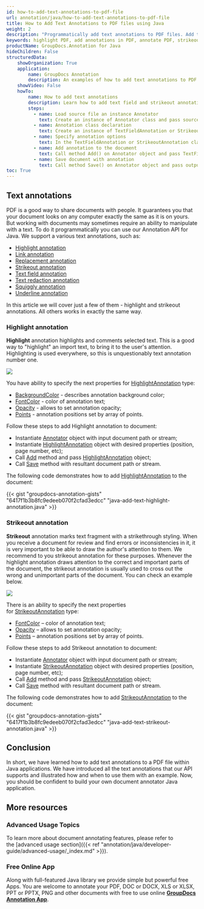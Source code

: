 ```yaml
---
id: how-to-add-text-annotations-to-pdf-file
url: annotation/java/how-to-add-text-annotations-to-pdf-file
title: How to Add Text Annotations to PDF files using Java
weight: 2
description: "Programmatically add text annotations to PDF files. Add text field and strikeout annotations using Java API."
keywords: highlight PDF, add annotations in PDF, annotate PDF, strikeout text for PDF
productName: GroupDocs.Annotation for Java
hideChildren: False
structuredData:
    showOrganization: True
    application:    
        name: GroupDocs Annotation
        description: An examples of how to add text annotations to PDF documents using Java API.
    showVideo: False
    howTo:
        name: How to add text annotations
        description: Learn how to add text field and strikeout annotations to the PDF document
        steps:
          - name: Load source file an instance Annotator
            text: Create an instance of Annotator class and pass source file path as a constructor parameter. You may specify absolute or relative file path as per your requirements. 
          - name: Annotation class declaration
            text: Create an instance of TextFieldAnnotation or StrikeoutAnnotation class.
          - name: Specify annotation options 
            text: In the TextFieldAnnotation or StrikeoutAnnotation class constructor pass parameters.
          - name: Add annotation to the document
            text: Call method Add() on Annotator object and pass TextFieldAnnotation or StrikeoutAnnotation instance there.
          - name: Save document with annotation
            text: Call method Save() on Annotator object and pass output file destination there.
toc: True
---
```


## Text annotations

PDF is a good way to share documents with people. It guarantees you that your document looks on any computer exactly the same as it is on yours. But working with documents may sometimes require an ability to manipulate with a text. To do it programmatically you can use our Annotation API for Java. We support a various text annotations, such as: 

* [Highlight annotation](https://reference.groupdocs.com/java/annotation/groupdocs.annotation.models.annotationmodels/highlightannotation)
* [Link annotation](https://reference.groupdocs.com/annotation/java/groupdocs.annotation.models.annotationmodels/linkannotation)
* [Replacement annotation](https://reference.groupdocs.com/annotation/java/groupdocs.annotation.models.annotationmodels/replacementannotation)
* [Strikeout annotation](https://reference.groupdocs.com/annotation/java/groupdocs.annotation.models.annotationmodels/strikeoutannotation)
* [Text field annotation](https://reference.groupdocs.com/annotation/java/groupdocs.annotation.models.annotationmodels/textfieldannotation)
* [Text redaction annotation](https://reference.groupdocs.com/annotation/java/groupdocs.annotation.models.annotationmodels/textredactionannotation)
* [Squiggly annotation](https://reference.groupdocs.com/annotation/java/groupdocs.annotation.models.annotationmodels/squigglyannotation)
* [Underline annotation](https://reference.groupdocs.com/annotation/java/groupdocs.annotation.models.annotationmodels/underlineannotation)

In this article we will cover just a few of them - highlight and strikeout annotations. All others works in exactly the same way.

### Highlight annotation 

**Highlight** annotation highlights and comments selected text. This is a good way to "highlight" an import text, to bring it to the user's attention. Highlighting is used everywhere, so this is unquestionably text annotation number one.

![](/annotation/java/images/add-highlight-annotation.png)

You have ability to specify the next properties for [HighlightAnnotation](https://reference.groupdocs.com/java/annotation/groupdocs.annotation.models.annotationmodels/highlightannotation) type:

*   [BackgroundColor](https://reference.groupdocs.com/annotation/java/groupdocs.annotation.models.annotationmodels/areaannotation/properties/backgroundcolor) - describes annotation background color;
*   [FontColor](https://reference.groupdocs.com/annotation/java/groupdocs.annotation.models.annotationmodels/linkannotation/properties/fontcolor) - color of annotation text;
*   [Opacity](https://reference.groupdocs.com/annotation/java/groupdocs.annotation.models.annotationmodels/areaannotation/properties/opacity) - allows to set annotation opacity;
*   [Points](https://reference.groupdocs.com/annotation/java/groupdocs.annotation.models.annotationmodels/linkannotation/properties/points) - annotation positions set by array of points.

Follow these steps to add Highlight annotation to document:

*   Instantiate [Annotator](https://reference.groupdocs.com/java/annotation/groupdocs.annotation/annotator) object with input document path or stream;
*   Instantiate [HighlightAnnotation](https://reference.groupdocs.com/java/annotation/groupdocs.annotation.models.annotationmodels/highlightannotation) object with desired properties (position, page number, etc);
*   Call [Add](https://reference.groupdocs.com/java/annotation/groupdocs.annotation/annotator/methods/add) method and pass [HighlightAnnotation](https://reference.groupdocs.com/java/annotation/groupdocs.annotation.models.annotationmodels/highlightannotation) object;
*   Call [Save](https://reference.groupdocs.com/java/annotation/groupdocs.annotation/annotator/methods/save/index) method with resultant document path or stream.  
      

The following code demonstrates how to add [HighlightAnnotation](https://reference.groupdocs.com/java/annotation/groupdocs.annotation.models.annotationmodels/highlightannotation) to the document:

{{< gist "groupdocs-annotation-gists" "6417f1b3b8fc9edeeb070f2cfad3edcc" "java-add-text-highlight-annotation.java" >}}

### Strikeout annotation

**Strikeout** annotation marks text fragment with a strikethrough styling. When you receive a document for review and find errors or inconsistencies in it, it is very important to be able to draw the author's attention to them. We recommend to you strikeout annotation for these purposes. Whenever the highlight annotation draws attention to the correct and important parts of the document, the strikeout annotation is usually used to cross out the wrong and unimportant parts of the document. You can check an example below. 

![](/annotation/java/images/add-strikeout-annotation.png)

There is an ability to specify the next properties for [StrikeoutAnnotation](https://reference.groupdocs.com/java/annotation/groupdocs.annotation.models.annotationmodels/strikeoutannotation) type:

*   [FontColor](https://reference.groupdocs.com/annotation/java/groupdocs.annotation.models.annotationmodels/strikeoutannotation/properties/fontcolor) – color of annotation text;
*   [Opacity](https://reference.groupdocs.com/annotation/java/groupdocs.annotation.models.annotationmodels/areaannotation/properties/opacity) – allows to set annotation opacity;
*   [Points](https://reference.groupdocs.com/annotation/java/groupdocs.annotation.models.annotationmodels/strikeoutannotation/properties/points) – annotation positions set by array of points.  
      


Follow these steps to add Strikeout annotation to document:

*   Instantiate [Annotator](https://reference.groupdocs.com/java/annotation/groupdocs.annotation/annotator) object with input document path or stream;
*   Instantiate [StrikeoutAnnotation](https://reference.groupdocs.com/java/annotation/groupdocs.annotation.models.annotationmodels/strikeoutannotation) object with desired properties (position, page number, etc);
*   Call [Add](https://reference.groupdocs.com/java/annotation/groupdocs.annotation/annotator/methods/add) method and pass [StrikeoutAnnotation](https://reference.groupdocs.com/java/annotation/groupdocs.annotation.models.annotationmodels/strikeoutannotation) object;
*   Call [Save](https://reference.groupdocs.com/java/annotation/groupdocs.annotation/annotator/methods/save/index) method with resultant document path or stream.
 


The following code demonstrates how to add [StrikeoutAnnotation](https://reference.groupdocs.com/java/annotation/groupdocs.annotation.models.annotationmodels/strikeoutannotation) to the document:

{{< gist "groupdocs-annotation-gists" "6417f1b3b8fc9edeeb070f2cfad3edcc" "java-add-text-strikeout-annotation.java" >}}

## Conclusion

In short, we have learned how to add text annotations to a PDF file within Java applications. We have introduced all the text annotations that our API supports and illustrated how and when to use them with an example. Now, you should be confident to build your own document annotator Java application. 

## More resources
### Advanced Usage Topics
To learn more about document annotating features, please refer to the [advanced usage section]({{< ref "annotation/java/developer-guide/advanced-usage/_index.md" >}}).
    

### Free Online App
Along with full-featured Java library we provide simple but powerful free Apps.
You are welcome to annotate your PDF, DOC or DOCX, XLS or XLSX, PPT or PPTX, PNG and other documents with free to use online **[GroupDocs Annotation App](https://products.groupdocs.app/annotation)**.
